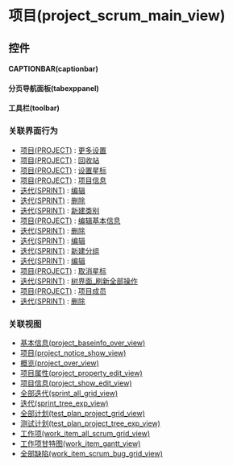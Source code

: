 # 项目(project_scrum_main_view)  <!-- {docsify-ignore-all} -->



## 控件
#### CAPTIONBAR(captionbar)
#### 分页导航面板(tabexppanel)
#### 工具栏(toolbar)


### 关联界面行为
  * [项目(PROJECT)](module/ProjMgmt/project) : [更多设置](module/ProjMgmt/project#界面行为)
  * [项目(PROJECT)](module/ProjMgmt/project) : [回收站](module/ProjMgmt/project#界面行为)
  * [项目(PROJECT)](module/ProjMgmt/project) : [设置星标](module/ProjMgmt/project#界面行为)
  * [项目(PROJECT)](module/ProjMgmt/project) : [项目信息](module/ProjMgmt/project#界面行为)
  * [迭代(SPRINT)](module/ProjMgmt/sprint) : [编辑](module/ProjMgmt/sprint#界面行为)
  * [迭代(SPRINT)](module/ProjMgmt/sprint) : [删除](module/ProjMgmt/sprint#界面行为)
  * [迭代(SPRINT)](module/ProjMgmt/sprint) : [新建类别](module/ProjMgmt/sprint#界面行为)
  * [项目(PROJECT)](module/ProjMgmt/project) : [编辑基本信息](module/ProjMgmt/project#界面行为)
  * [迭代(SPRINT)](module/ProjMgmt/sprint) : [删除](module/ProjMgmt/sprint#界面行为)
  * [迭代(SPRINT)](module/ProjMgmt/sprint) : [编辑](module/ProjMgmt/sprint#界面行为)
  * [迭代(SPRINT)](module/ProjMgmt/sprint) : [新建分组](module/ProjMgmt/sprint#界面行为)
  * [迭代(SPRINT)](module/ProjMgmt/sprint) : [编辑](module/ProjMgmt/sprint#界面行为)
  * [项目(PROJECT)](module/ProjMgmt/project) : [取消星标](module/ProjMgmt/project#界面行为)
  * [迭代(SPRINT)](module/ProjMgmt/sprint) : [树界面_刷新全部操作](module/ProjMgmt/sprint#界面行为)
  * [项目(PROJECT)](module/ProjMgmt/project) : [项目成员](module/ProjMgmt/project#界面行为)
  * [迭代(SPRINT)](module/ProjMgmt/sprint) : [删除](module/ProjMgmt/sprint#界面行为)

### 关联视图
  * [基本信息(project_baseinfo_over_view)](app/view/project_baseinfo_over_view)
  * [项目(project_notice_show_view)](app/view/project_notice_show_view)
  * [概览(project_over_view)](app/view/project_over_view)
  * [项目属性(project_property_edit_view)](app/view/project_property_edit_view)
  * [项目信息(project_show_edit_view)](app/view/project_show_edit_view)
  * [全部迭代(sprint_all_grid_view)](app/view/sprint_all_grid_view)
  * [迭代(sprint_tree_exp_view)](app/view/sprint_tree_exp_view)
  * [全部计划(test_plan_project_grid_view)](app/view/test_plan_project_grid_view)
  * [测试计划(test_plan_project_tree_exp_view)](app/view/test_plan_project_tree_exp_view)
  * [工作项(work_item_all_scrum_grid_view)](app/view/work_item_all_scrum_grid_view)
  * [工作项甘特图(work_item_gantt_view)](app/view/work_item_gantt_view)
  * [全部缺陷(work_item_scrum_bug_grid_view)](app/view/work_item_scrum_bug_grid_view)

<script>
 const { createApp } = Vue
  createApp({
    data() {
      return {

      }
    }
  }).use(ElementPlus).mount('#app')
</script>